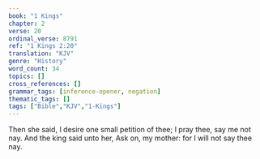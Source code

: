 ```yaml
---
book: "1 Kings"
chapter: 2
verse: 20
ordinal_verse: 8791
ref: "1 Kings 2:20"
translation: "KJV"
genre: "History"
word_count: 34
topics: []
cross_references: []
grammar_tags: [inference-opener, negation]
thematic_tags: []
tags: ["Bible","KJV","1-Kings"]
---
```

Then she said, I desire one small petition of thee; I pray thee, say me not nay. And the king said unto her, Ask on, my mother: for I will not say thee nay.
